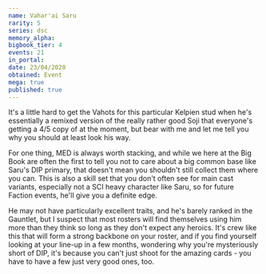```yaml
---
name: Vahar'ai Saru
rarity: 5
series: dsc
memory_alpha:
bigbook_tier: 4
events: 21
in_portal:
date: 23/04/2020
obtained: Event
mega: true
published: true
---
```


It's a little hard to get the Vahots for this particular Kelpien stud when he's essentially a remixed version of the really rather good Soji that everyone's getting a 4/5 copy of at the moment, but bear with me and let me tell you why you should at least look his way.

For one thing, MED is always worth stacking, and while we here at the Big Book are often the first to tell you not to care about a big common base like Saru's DIP primary, that doesn't mean you shouldn't still collect them where you can. This is also a skill set that you don't often see for main cast variants, especially not a SCI heavy character like Saru, so for future Faction events, he'll give you a definite edge.

He may not have particularly excellent traits, and he's barely ranked in the Gauntlet, but I suspect that most rosters will find themselves using him more than they think so long as they don't expect any heroics. It's crew like this that will form a strong backbone on your roster, and if you find yourself looking at your line-up in a few months, wondering why you're mysteriously short of DIP, it's because you can't just shoot for the amazing cards - you have to have a few just very good ones, too.
